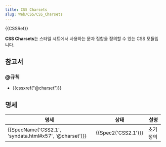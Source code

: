 ```yaml
---
title: CSS Charsets
slug: Web/CSS/CSS_Charsets
---
```

{{CSSRef}}

**CSS Charsets**는 스타일 시트에서 사용하는 문자 집합을 정의할 수 있는 CSS 모듈입니다.

## 참고서

### @규칙

- {{cssxref("@charset")}}

## 명세

| 명세                                                                     | 상태                     | 설명      |
| ------------------------------------------------------------------------ | ------------------------ | --------- |
| {{SpecName('CSS2.1', 'syndata.html#x57', '@charset')}} | {{Spec2('CSS2.1')}} | 초기 정의 |
